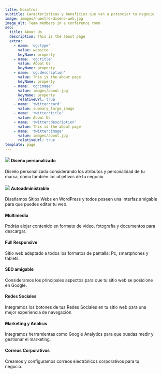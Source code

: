 ```yaml
---
title: Nosotros
subtitle: Características y beneficios que van a potenciar tu negocio
image: images/nuestro-diseno-web.jpg
image_alt: Team members in a conference room
seo:
  title: About Us
  description: This is the about page
  extra:
    - name: 'og:type'
      value: website
      keyName: property
    - name: 'og:title'
      value: About Us
      keyName: property
    - name: 'og:description'
      value: This is the about page
      keyName: property
    - name: 'og:image'
      value: images/about.jpg
      keyName: property
      relativeUrl: true
    - name: 'twitter:card'
      value: summary_large_image
    - name: 'twitter:title'
      value: About Us
    - name: 'twitter:description'
      value: This is the about page
    - name: 'twitter:image'
      value: images/about.jpg
      relativeUrl: true
template: page
---
```

#### ![](/images/rsz_objetivo.png)  Diseño personalizado

Diseño personalizado considerando los atributos y personalidad de tu marca, como también los objetivos de tu negocio.

#### ![](/images/rsz\_071-web_development.png)  Autoadministrable

Diseñamos Sitios Webs en WordPress y todos poseen una interfaz amigable para que puedes editar tu web. 

####   Multimedia

Podrás alojar contenido en formato de video, fotografía y documentos para descargar.

#### Full Responsive

Sitio web adaptado a todos los formatos de pantalla: Pc, smartphones y tablets.

#### SEO amigable

Consideramos los principales aspectos para que tu sitio web se posicione en Google. 

#### Redes Sociales

Integramos los botones de tus Redes Sociales en tu sitio web para una mejor experiencia de navegación.   

#### Marketing y Análisis

Integramos herramientas como Google Analytics para que puedas medir y gestionar el marketing.

#### Correos Corporativos

Creamos y configuramos correos electrónicos corporativos para tu negocio. 

